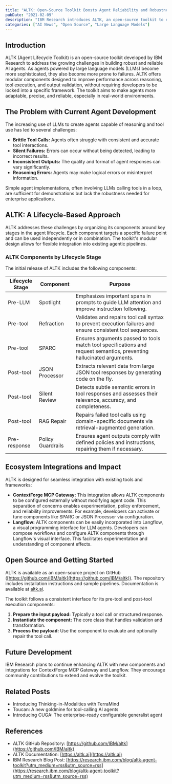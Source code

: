 ```yaml
---
title: "ALTK: Open-Source Toolkit Boosts Agent Reliability and Robustness"
pubDate: "2021-02-09"
description: "IBM Research introduces ALTK, an open-source toolkit to enhance the reliability and robustness of AI agents powered by large language models. ALTK provides modular components addressing various lifecycle stages, integrating with tools like ContextForge MCP Gateway and Langflow."
categories: ["AI News", "Open Source", "Large Language Models"]
---
```


## Introduction

ALTK (Agent Lifecycle Toolkit) is an open-source toolkit developed by IBM Research to address the growing challenges in building robust and reliable AI agents.  As agents powered by large language models (LLMs) become more sophisticated, they also become more prone to failures. ALTK offers modular components designed to improve performance across reasoning, tool execution, and output validation, without requiring developers to be locked into a specific framework. The toolkit aims to make agents more adaptable, precise, and reliable, especially in real-world environments.

## The Problem with Current Agent Development

The increasing use of LLMs to create agents capable of reasoning and tool use has led to several challenges:

*   **Brittle Tool Calls:** Agents often struggle with consistent and accurate tool interactions.
*   **Silent Failures:** Errors can occur without being detected, leading to incorrect results.
*   **Inconsistent Outputs:**  The quality and format of agent responses can vary significantly.
*   **Reasoning Errors:** Agents may make logical errors or misinterpret information.

Simple agent implementations, often involving LLMs calling tools in a loop, are sufficient for demonstrations but lack the robustness needed for enterprise applications.

## ALTK: A Lifecycle-Based Approach

ALTK addresses these challenges by organizing its components around key stages in the agent lifecycle. Each component targets a specific failure point and can be used independently or in combination. The toolkit's modular design allows for flexible integration into existing agentic pipelines.

### ALTK Components by Lifecycle Stage

The initial release of ALTK includes the following components:

| Lifecycle Stage | Component | Purpose |
|---|---|---|
| Pre-LLM | Spotlight | Emphasizes important spans in prompts to guide LLM attention and improve instruction following. |
| Pre-tool | Refraction | Validates and repairs tool call syntax to prevent execution failures and ensure consistent tool sequences. |
| Pre-tool | SPARC | Ensures arguments passed to tools match tool specifications and request semantics, preventing hallucinated arguments. |
| Post-tool | JSON Processor | Extracts relevant data from large JSON tool responses by generating code on the fly. |
| Post-tool | Silent Review | Detects subtle semantic errors in tool responses and assesses their relevance, accuracy, and completeness. |
| Post-tool | RAG Repair | Repairs failed tool calls using domain-specific documents via retrieval-augmented generation. |
| Pre-response | Policy Guardrails | Ensures agent outputs comply with defined policies and instructions, repairing them if necessary. |

## Ecosystem Integrations and Impact

ALTK is designed for seamless integration with existing tools and frameworks:

*   **ContextForge MCP Gateway:** This integration allows ALTK components to be configured externally without modifying agent code. This separation of concerns enables experimentation, policy enforcement, and reliability improvements. For example, developers can activate or tune components like SPARC or JSON Processor via configuration.
*   **Langflow:**  ALTK components can be easily incorporated into Langflow, a visual programming interface for LLM agents.  Developers can compose workflows and configure ALTK components through Langflow's visual interface. This facilitates experimentation and understanding of component effects.

## Open Source and Getting Started

ALTK is available as an open-source project on GitHub ([https://github.com/IBM/altk](https://github.com/IBM/altk)). The repository includes installation instructions and sample pipelines. Documentation is available at [altk.ai](https://altk.ai).

The toolkit follows a consistent interface for its pre-tool and post-tool execution components:

1.  **Prepare the input payload:** Typically a tool call or structured response.
2.  **Instantiate the component:**  The core class that handles validation and transformation.
3.  **Process the payload:**  Use the component to evaluate and optionally repair the tool call.

## Future Development

IBM Research plans to continue enhancing ALTK with new components and integrations for ContextForge MCP Gateway and Langflow. They encourage community contributions to extend and evolve the toolkit.

## Related Posts

*   Introducing Thinking-in-Modalities with TerraMind
*   Toucan: A new goldmine for tool-calling AI agents
*   Introducing CUGA: The enterprise-ready configurable generalist agent

## References

*   ALTK GitHub Repository: [https://github.com/IBM/altk](https://github.com/IBM/altk)
*   ALTK Documentation: [https://altk.ai](https://altk.ai)
*   IBM Research Blog Post: [https://research.ibm.com/blog/altk-agent-toolkit?utm_medium=rss&utm_source=rss](https://research.ibm.com/blog/altk-agent-toolkit?utm_medium=rss&utm_source=rss)